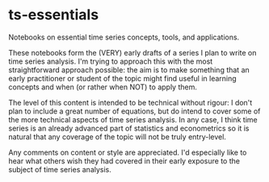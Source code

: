 # ts-essentials
Notebooks on essential time series concepts, tools, and applications.

These notebooks form the (VERY) early drafts of a series I plan to write on time series analysis. I'm trying to approach this with the most straightforward approach possible: the aim is to make something that an early practitioner or student of the topic might find useful in learning concepts and when (or rather when NOT) to apply them.

The level of this content is intended to be technical without rigour: I don't plan to include a great number of equations, but do intend to cover some of the more technical aspects of time series analysis. In any case, I think time series is an already advanced part of statistics and econometrics so it is natural that any coverage of the topic will not be truly entry-level.

Any comments on content or style are appreciated. I'd especially like to hear what others wish they had covered in their early exposure to the subject of time series analysis.